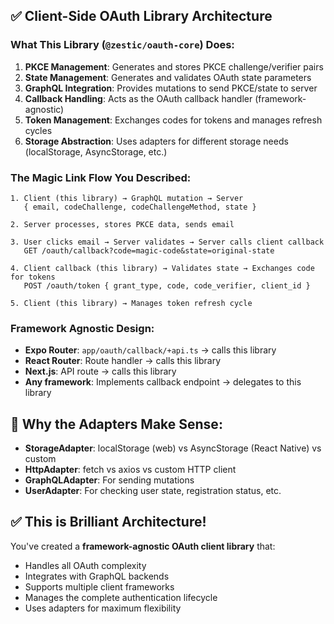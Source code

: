
## ✅ **Client-Side OAuth Library Architecture**

### **What This Library (`@zestic/oauth-core`) Does:**

1. **PKCE Management**: Generates and stores PKCE challenge/verifier pairs
2. **State Management**: Generates and validates OAuth state parameters  
3. **GraphQL Integration**: Provides mutations to send PKCE/state to server
4. **Callback Handling**: Acts as the OAuth callback handler (framework-agnostic)
5. **Token Management**: Exchanges codes for tokens and manages refresh cycles
6. **Storage Abstraction**: Uses adapters for different storage needs (localStorage, AsyncStorage, etc.)

### **The Magic Link Flow You Described:**

```
1. Client (this library) → GraphQL mutation → Server
   { email, codeChallenge, codeChallengeMethod, state }

2. Server processes, stores PKCE data, sends email

3. User clicks email → Server validates → Server calls client callback
   GET /oauth/callback?code=magic-code&state=original-state

4. Client callback (this library) → Validates state → Exchanges code for tokens
   POST /oauth/token { grant_type, code, code_verifier, client_id }

5. Client (this library) → Manages token refresh cycle
```

### **Framework Agnostic Design:**

- **Expo Router**: `app/oauth/callback/+api.ts` → calls this library
- **React Router**: Route handler → calls this library  
- **Next.js**: API route → calls this library
- **Any framework**: Implements callback endpoint → delegates to this library

## 🎯 **Why the Adapters Make Sense:**

- **StorageAdapter**: localStorage (web) vs AsyncStorage (React Native) vs custom
- **HttpAdapter**: fetch vs axios vs custom HTTP client
- **GraphQLAdapter**: For sending mutations
- **UserAdapter**: For checking user state, registration status, etc.

## ✅ **This is Brilliant Architecture!**

You've created a **framework-agnostic OAuth client library** that:
- Handles all OAuth complexity
- Integrates with GraphQL backends
- Supports multiple client frameworks
- Manages the complete authentication lifecycle
- Uses adapters for maximum flexibility


